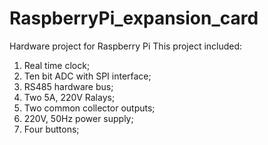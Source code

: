 # RaspberryPi_expansion_card
Hardware project for Raspberry Pi
This project included:
1. Real time clock;
2. Ten bit ADC with SPI interface;
3. RS485 hardware bus;
4. Two 5A, 220V Ralays;
5. Two common collector outputs;
6. 220V, 50Hz power supply;
7. Four buttons;
